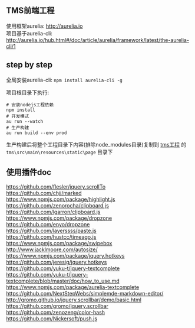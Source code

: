 ## TMS前端工程
使用框架aurelia: http://aurelia.io  
项目基于aurelia-cli: http://aurelia.io/hub.html#/doc/article/aurelia/framework/latest/the-aurelia-cli/1

## step by step
全局安装aurelia-cli: `npm install aurelia-cli -g`

项目根目录下执行:
```
# 安装nodejs工程依赖
npm install
# 开发模式
au run --watch
# 生产构建 
au run build --env prod
```

生产构建后将整个工程目录下内容(排除node_modules目录)复制到 [tms工程](https://github.com/xiweicheng/tms) 的 `tms\src\main\resources\static\page` 目录下 

## 使用插件doc
https://github.com/flesler/jquery.scrollTo  
https://github.com/chjj/marked  
https://www.npmjs.com/package/highlight.js  
https://github.com/zenorocha/clipboard.js  
https://github.com/lgarron/clipboard.js  
https://www.npmjs.com/package/dropzone https://github.com/enyo/dropzone  
https://github.com/layerssss/paste.js  
https://github.com/hustcc/timeago.js  
https://www.npmjs.com/package/swipebox  
http://www.jacklmoore.com/autosize/  
https://www.npmjs.com/package/jquery.hotkeys  
https://github.com/jeresig/jquery.hotkeys  
https://github.com/yuku-t/jquery-textcomplete  
https://github.com/yuku-t/jquery-textcomplete/blob/master/doc/how_to_use.md  
https://www.npmjs.com/package/aurelia-textcomplete  
https://github.com/NextStepWebs/simplemde-markdown-editor/  
http://gromo.github.io/jquery.scrollbar/demo/basic.html  
https://github.com/gromo/jquery.scrollbar  
https://github.com/zenozeng/color-hash  
https://github.com/Nickersoft/push.js  
